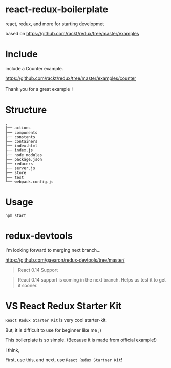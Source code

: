# react-redux-boilerplate
react, redux, and more for starting developmet

based on https://github.com/rackt/redux/tree/master/examples

# Include

include a Counter example.

https://github.com/rackt/redux/tree/master/examples/counter

Thank you for a great example！

# Structure

```
.
├── actions
├── components
├── constants
├── containers
├── index.html
├── index.js
├── node_modules
├── package.json
├── reducers
├── server.js
├── store
├── test
└── webpack.config.js
```

# Usage

```
npm start
```

# redux-devtools

I'm looking forward to merging next branch...

https://github.com/gaearon/redux-devtools/tree/master/

> React 0.14 Support

> React 0.14 support is coming in the next branch.
> Helps us test it to get it sooner.

# VS React Redux Starter Kit

`React Redux Starter Kit` is very cool starter-kit.

But, it is difficult to use for beginner like me ;)

This boilerplate is so simple. (Because it is made from official example!)

I think,

First, use this, and next,  use `React Redux Startner Kit`!

